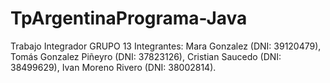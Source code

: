 # TpArgentinaPrograma-Java

Trabajo Integrador GRUPO 13
Integrantes:
Mara Gonzalez (DNI: 39120479), 
Tomás Gonzalez Piñeyro (DNI: 37823126), 
Cristian Saucedo (DNI: 38499629), 
Ivan Moreno Rivero (DNI: 38002814).
